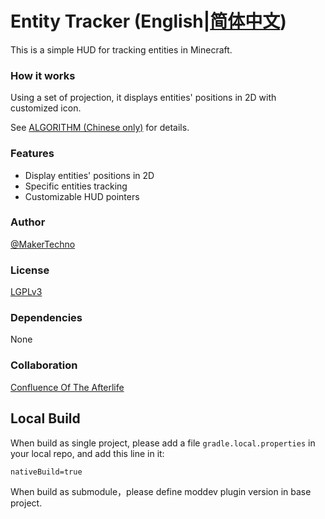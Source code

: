 # Entity Tracker (English|[简体中文](README.MD))
This is a simple HUD for tracking entities in Minecraft.
### How it works
Using a set of projection, it displays entities' positions in 2D with customized icon.

See [ALGORITHM (Chinese only)](ALGORITHM.MD) for details.
### Features
- Display entities' positions in 2D
- Specific entities tracking
- Customizable HUD pointers
### Author
[@MakerTechno](https://github.com/MakerTechno)
### License
[LGPLv3](https://www.gnu.org/licenses/lgpl-3.0.html)
### Dependencies
None
### Collaboration
[Confluence Of The Afterlife](https://github.com/MagicHarp/confluence)

## Local Build
When build as single project, please add a file `gradle.local.properties` in your local repo, and add this line in it:
```properties
nativeBuild=true
```
When build as submodule，please define moddev plugin version in base project.